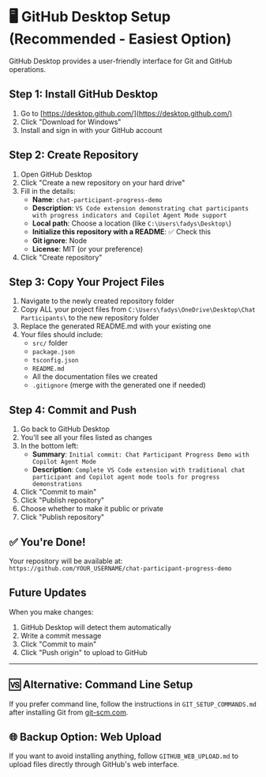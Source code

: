 # 🖥️ GitHub Desktop Setup (Recommended - Easiest Option)

GitHub Desktop provides a user-friendly interface for Git and GitHub operations.

## Step 1: Install GitHub Desktop
1. Go to [https://desktop.github.com/](https://desktop.github.com/)
2. Click "Download for Windows"
3. Install and sign in with your GitHub account

## Step 2: Create Repository
1. Open GitHub Desktop
2. Click "Create a new repository on your hard drive"
3. Fill in the details:
   - **Name**: `chat-participant-progress-demo`
   - **Description**: `VS Code extension demonstrating chat participants with progress indicators and Copilot Agent Mode support`
   - **Local path**: Choose a location (like `C:\Users\fadys\Desktop\`)
   - **Initialize this repository with a README**: ✅ Check this
   - **Git ignore**: Node
   - **License**: MIT (or your preference)
4. Click "Create repository"

## Step 3: Copy Your Project Files
1. Navigate to the newly created repository folder
2. Copy ALL your project files from `C:\Users\fadys\OneDrive\Desktop\Chat Participants\` to the new repository folder
3. Replace the generated README.md with your existing one
4. Your files should include:
   - `src/` folder
   - `package.json`
   - `tsconfig.json`
   - `README.md`
   - All the documentation files we created
   - `.gitignore` (merge with the generated one if needed)

## Step 4: Commit and Push
1. Go back to GitHub Desktop
2. You'll see all your files listed as changes
3. In the bottom left:
   - **Summary**: `Initial commit: Chat Participant Progress Demo with Copilot Agent Mode`
   - **Description**: `Complete VS Code extension with traditional chat participant and Copilot agent mode tools for progress demonstrations`
4. Click "Commit to main"
5. Click "Publish repository"
6. Choose whether to make it public or private
7. Click "Publish repository"

## ✅ You're Done!
Your repository will be available at:
`https://github.com/YOUR_USERNAME/chat-participant-progress-demo`

## Future Updates
When you make changes:
1. GitHub Desktop will detect them automatically
2. Write a commit message
3. Click "Commit to main"
4. Click "Push origin" to upload to GitHub

---

## 🆚 Alternative: Command Line Setup

If you prefer command line, follow the instructions in `GIT_SETUP_COMMANDS.md` after installing Git from [git-scm.com](https://git-scm.com/).

## 🌐 Backup Option: Web Upload

If you want to avoid installing anything, follow `GITHUB_WEB_UPLOAD.md` to upload files directly through GitHub's web interface.
